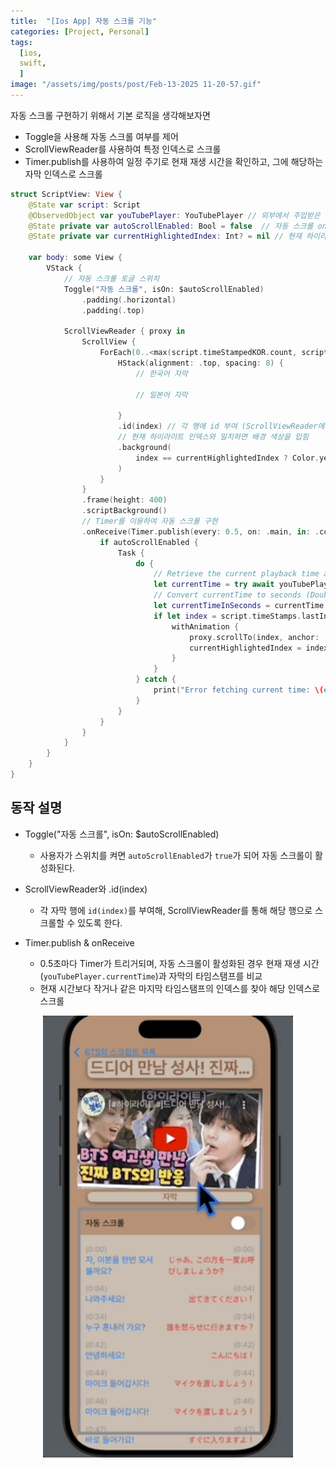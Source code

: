 ```yaml
---
title:  "[Ios App] 자동 스크롤 기능"
categories: [Project, Personal]
tags:
  [ios,
  swift,
  ] 
image: "/assets/img/posts/post/Feb-13-2025 11-20-57.gif"
---
```


자동 스크롤 구현하기 위해서 기본 로직을 생각해보자면
* Toggle을 사용해 자동 스크롤 여부를 제어
* ScrollViewReader를 사용하여 특정 인덱스로 스크롤
* Timer.publish를 사용하여 일정 주기로 현재 재생 시간을 확인하고, 그에 해당하는 자막 인덱스로 스크롤

```swift
struct ScriptView: View {
    @State var script: Script
    @ObservedObject var youTubePlayer: YouTubePlayer // 외부에서 주입받은 YouTubePlayer
    @State private var autoScrollEnabled: Bool = false  // 자동 스크롤 on/off 토글
    @State private var currentHighlightedIndex: Int? = nil // 현재 하이라이트된 인덱스

    var body: some View {
        VStack {
            // 자동 스크롤 토글 스위치
            Toggle("자동 스크롤", isOn: $autoScrollEnabled)
                .padding(.horizontal)
                .padding(.top)

            ScrollViewReader { proxy in
                ScrollView {
                    ForEach(0..<max(script.timeStampedKOR.count, script.timeStampedJPN.count), id: \.self) { index in
                        HStack(alignment: .top, spacing: 8) {
                            // 한국어 자막
                        
                            // 일본어 자막
                            
                        }
                        .id(index) // 각 행에 id 부여 (ScrollViewReader에서 사용)
                        // 현재 하이라이트 인덱스와 일치하면 배경 색상을 입힘
                        .background(
                            index == currentHighlightedIndex ? Color.yellow.opacity(0.3) : Color.clear
                        )
                    }
                }
                .frame(height: 400)
                .scriptBackground()
                // Timer를 이용하여 자동 스크롤 구현
                .onReceive(Timer.publish(every: 0.5, on: .main, in: .common).autoconnect()) { _ in
                    if autoScrollEnabled {
                        Task {
                            do {
                                // Retrieve the current playback time asynchronously
                                let currentTime = try await youTubePlayer.getCurrentTime()
                                // Convert currentTime to seconds (Double)
                                let currentTimeInSeconds = currentTime.converted(to: .seconds).value
                                if let index = script.timeStamps.lastIndex(where: { $0.seconds <= currentTimeInSeconds }) {
                                    withAnimation {
                                        proxy.scrollTo(index, anchor: .center)
                                        currentHighlightedIndex = index
                                    }
                                }
                            } catch {
                                print("Error fetching current time: \(error)")
                            }
                        }
                    }
                }
            }
        }
    }
}
```

## 동작 설명
* Toggle("자동 스크롤", isOn: $autoScrollEnabled)
    * 사용자가 스위치를 켜면 `autoScrollEnabled`가 `true`가 되어 자동 스크롤이 활성화된다.

* ScrollViewReader와 .id(index)
    * 각 자막 행에 `id(index)`를 부여해, ScrollViewReader를 통해 해당 행으로 스크롤할 수 있도록 한다.

* Timer.publish & onReceive
    * 0.5초마다 Timer가 트리거되며, 자동 스크롤이 활성화된 경우 현재 재생 시간(`youTubePlayer.currentTime`)과 자막의 타임스탬프를 비교
    * 현재 시간보다 작거나 같은 마지막 타임스탬프의 인덱스를 찾아 해당 인덱스로 스크롤

    
<div style="display: flex; justify-content: space-around;">
  <img src="/assets/img/posts/post/Feb-13-2025 11-20-57.gif" width="400" />
</div>